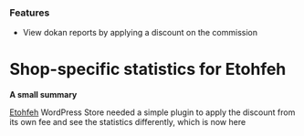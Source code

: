 ### Features

- View dokan reports by applying a discount on the commission

# Shop-specific statistics for Etohfeh 
**A small summary**

[Etohfeh](https://ethofeh.com "Etohfeh") WordPress Store needed a simple plugin to apply the discount from its own fee and see the statistics differently, which is now here
